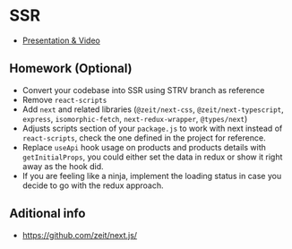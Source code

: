 # SSR

- [Presentation & Video](https://drive.google.com/drive/u/1/folders/134MBLY7YBzsv2KLG4lEhm6gMtoZQVINF)

## Homework (Optional)

- Convert your codebase into SSR using STRV branch as reference
- Remove `react-scripts`
- Add `next` and related libraries (`@zeit/next-css`, `@zeit/next-typescript`, `express`, `isomorphic-fetch`, `next-redux-wrapper`, `@types/next`)
- Adjusts scripts section of your `package.js` to work with next instead of `react-scripts`, check the one defined in the project for reference.
- Replace `useApi` hook usage on products and products details with `getInitialProps`, you could either set the data in redux or show it
  right away as the hook did.
- If you are feeling like a ninja, implement the loading status in case you decide to go with the redux approach.

## Aditional info

- https://github.com/zeit/next.js/

